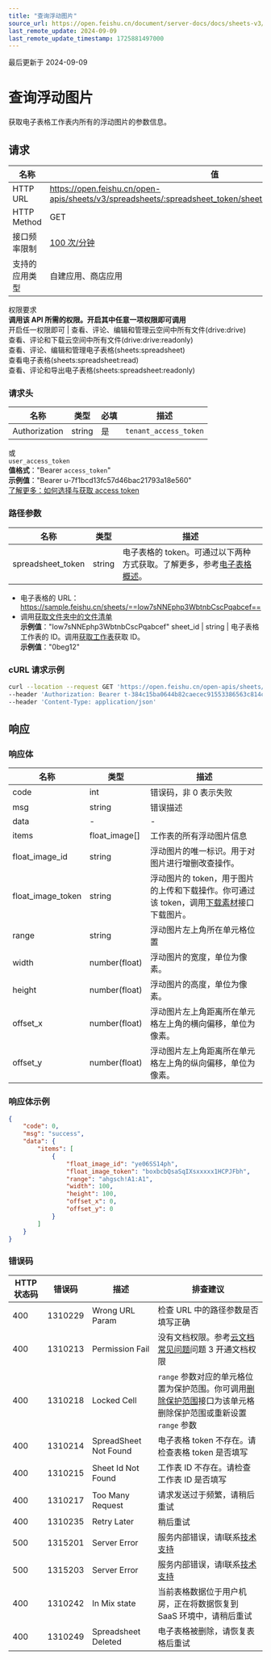 ```yaml
---
title: "查询浮动图片"
source_url: https://open.feishu.cn/document/server-docs/docs/sheets-v3/spreadsheet-sheet-float_image/query
last_remote_update: 2024-09-09
last_remote_update_timestamp: 1725881497000
---
```

最后更新于 2024-09-09

# 查询浮动图片

获取电子表格工作表内所有的浮动图片的参数信息。

## 请求
名称 | 值
---|---
HTTP URL | https://open.feishu.cn/open-apis/sheets/v3/spreadsheets/:spreadsheet_token/sheets/:sheet_id/float_images/query
HTTP Method | GET
接口频率限制 | [100 次/分钟](https://open.feishu.cn/document/ukTMukTMukTM/uUzN04SN3QjL1cDN)
支持的应用类型 | 自建应用、商店应用
权限要求  
            **调用该 API 所需的权限。开启其中任意一项权限即可调用**  
            开启任一权限即可 | 查看、评论、编辑和管理云空间中所有文件(drive:drive)  
            查看、评论和下载云空间中所有文件(drive:drive:readonly)  
            查看、评论、编辑和管理电子表格(sheets:spreadsheet)  
            查看电子表格(sheets:spreadsheet:read)  
            查看、评论和导出电子表格(sheets:spreadsheet:readonly)

### 请求头

名称 | 类型 | 必填 | 描述
--- | --- | --- | ---
Authorization | string | 是 | `tenant_access_token`  
或  
`user_access_token`  
**值格式**："Bearer `access_token`"  
**示例值**："Bearer u-7f1bcd13fc57d46bac21793a18e560"  
[了解更多：如何选择与获取 access token](https://open.feishu.cn/document/uAjLw4CM/ugTN1YjL4UTN24CO1UjN/trouble-shooting/how-to-choose-which-type-of-token-to-use)

### 路径参数

名称 | 类型 | 描述
--- | --- | ---
spreadsheet_token | string | 电子表格的 token。可通过以下两种方式获取。了解更多，参考[电子表格概述](https://open.feishu.cn/document/ukTMukTMukTM/uATMzUjLwEzM14CMxMTN/overview)。  
-  电子表格的 URL：https://sample.feishu.cn/sheets/==Iow7sNNEphp3WbtnbCscPqabcef==  
- 调用[获取文件夹中的文件清单](https://open.feishu.cn/document/uAjLw4CM/ukTMukTMukTM/reference/drive-v1/file/list)  
**示例值**："Iow7sNNEphp3WbtnbCscPqabcef"
sheet_id | string | 电子表格工作表的 ID。调用[获取工作表](https://open.feishu.cn/document/ukTMukTMukTM/uUDN04SN0QjL1QDN/sheets-v3/spreadsheet-sheet/query)获取 ID。  
**示例值**："0beg12"

### cURL 请求示例

```bash
curl --location --request GET 'https://open.feishu.cn/open-apis/sheets/v3/spreadsheets/shtbchuIXPxjaYxsZzQxBqxxxxx/sheets/ea131a/float_images/query' \
--header 'Authorization: Bearer t-384c15ba0644b82caecec91553386563c814c4b9' \
--header 'Content-Type: application/json'
```

## 响应

### 响应体

名称 | 类型 | 描述
--- | --- | ---
code | int | 错误码，非 0 表示失败
msg | string | 错误描述
data | \- | \-
items | float_image\[\] | 工作表的所有浮动图片信息
float_image_id | string | 浮动图片的唯一标识。用于对图片进行增删改查操作。
float_image_token | string | 浮动图片的 token，用于图片的上传和下载操作。你可通过该 token，调用[下载素材](https://open.feishu.cn/document/uAjLw4CM/ukTMukTMukTM/reference/drive-v1/media/download)接口下载图片。
range | string | 浮动图片左上角所在单元格位置
width | number(float) | 浮动图片的宽度，单位为像素。
height | number(float) | 浮动图片的高度，单位为像素。
offset_x | number(float) | 浮动图片左上角距离所在单元格左上角的横向偏移，单位为像素。
offset_y | number(float) | 浮动图片左上角距离所在单元格左上角的纵向偏移，单位为像素。

### 响应体示例
```json
{
    "code": 0,
    "msg": "success",
    "data": {
        "items": [
            {
                "float_image_id": "ye06SS14ph",
                "float_image_token": "boxbcbQsaSqIXsxxxxx1HCPJFbh",
                "range": "ahgsch!A1:A1",
                "width": 100,
                "height": 100,
                "offset_x": 0,
                "offset_y": 0
            }
        ]
    }
}
```

### 错误码

HTTP状态码 | 错误码 | 描述 | 排查建议
--- | --- | --- | ---
400 | 1310229 | Wrong URL Param | 检查 URL 中的路径参数是否填写正确
400 | 1310213 | Permission Fail | 没有文档权限。参考[云文档常见问题](https://open.feishu.cn/document/ukTMukTMukTM/uczNzUjL3czM14yN3MTN#16c6475a)问题 3 开通文档权限
400 | 1310218 | Locked Cell | `range` 参数对应的单元格位置为保护范围。你可调用[删除保护范围](https://open.feishu.cn/document/ukTMukTMukTM/uYTM5YjL2ETO24iNxkjN)接口为该单元格删除保护范围或重新设置 `range` 参数
400 | 1310214 | SpreadSheet Not Found | 电子表格 token 不存在。请检查表格 token 是否填写
400 | 1310215 | Sheet Id Not Found | 工作表 ID 不存在。请检查工作表 ID 是否填写
400 | 1310217 | Too Many Request | 请求发送过于频繁，请稍后重试
400 | 1310235 | Retry Later | 稍后重试
500 | 1315201 | Server Error | 服务内部错误，请l联系[技术支持](https://applink.feishu.cn/TLJpeNdW)
500 | 1315203 | Server Error | 服务内部错误，请l联系[技术支持](https://applink.feishu.cn/TLJpeNdW)
400 | 1310242 | In Mix state | 当前表格数据位于用户机房，正在将数据恢复到 SaaS 环境中，请稍后重试
400 | 1310249 | Spreadsheet Deleted | 电子表格被删除，请恢复表格后重试
